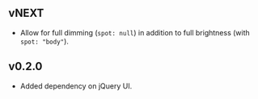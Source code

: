 ## vNEXT

* Allow for full dimming (`spot: null`) in addition to full brightness (with `spot: "body"`).

## v0.2.0

* Added dependency on jQuery UI.
